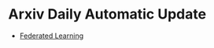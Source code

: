 # Arxiv Daily Automatic Update


- [Federated Learning](https://github.com/RainbowPillow/federatedlearning_daily/blob/main/md/fl.md) 


